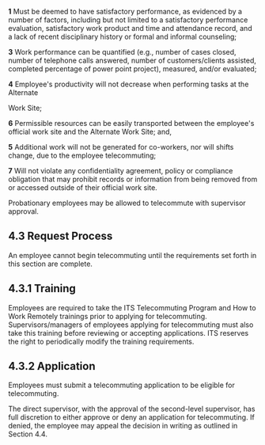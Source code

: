 **1** Must be deemed to have satisfactory performance, as evidenced by a number of factors, including but not limited to a satisfactory performance evaluation, satisfactory work product and time and attendance record, and a lack of recent disciplinary history or formal and informal counseling;

**3** Work performance can be quantified (e.g., number of cases closed, number of telephone calls answered, number of customers/clients assisted, completed percentage of power point project), measured, and/or evaluated;

**4** Employee's productivity will not decrease when performing tasks at the Alternate

Work Site;

**6** Permissible resources can be easily transported between the employee's official work site and the Alternate Work Site; and,

**5** Additional work will not be generated for co-workers, nor will shifts change, due to the employee telecommuting;

**7** Will not violate any confidentiality agreement, policy or compliance obligation that may prohibit records or information from being removed from or accessed outside of their official work site.

Probationary employees may be allowed to telecommute with supervisor approval.

## **4.3 Request Process**

An employee cannot begin telecommuting until the requirements set forth in this section are complete.

## **4.3.1 Training**

Employees are required to take the ITS Telecommuting Program and How to Work Remotely trainings prior to applying for telecommuting. Supervisors/managers of employees applying for telecommuting must also take this training before reviewing or accepting applications. ITS reserves the right to periodically modify the training requirements.

## **4.3.2 Application**

Employees must submit a telecommuting application to be eligible for telecommuting.

The direct supervisor, with the approval of the second-level supervisor, has full discretion to either approve or deny an application for telecommuting. If denied, the employee may appeal the decision in writing as outlined in Section 4.4.